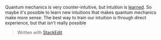 Quantum mechanics is very counter-intuitive, but intuition is [learned](https://www.psychologytoday.com/us/basics/intuition). So maybe it's possible to learn new intuitions that makes quantum mechanics make more sense. The best way to train our intuition is through direct experience, but that isn't really possible 


> Written with [StackEdit](https://stackedit.io/).
<!--stackedit_data:
eyJoaXN0b3J5IjpbMTcwOTg5MjI1MSwxNTU0MDYzODc3LDczMD
k5ODExNl19
-->